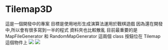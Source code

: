 # Tilemap3D
這是一個開發中的專案
目標是使用地形生成演算法運用於戰棋遊戲
因為還在開發中,所以會有很多寫到一半的程式
資料夾也比較散亂
目前最重要的是 MapFileGenerator 和 RandomMapGenerator 這兩個 class
按鈕位在 Tilemap 這個物件上
![](Documentation/1.png)
![](Documentation/2.png)
